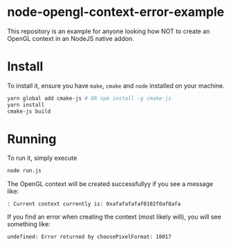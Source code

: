 # node-opengl-context-error-example
This repository is an example for anyone looking how NOT to create an OpenGL context in an NodeJS native addon.

# Install

To install it, ensure you have `make`, `cmake` and `node` installed on your machine.

```bash
yarn global add cmake-js # OR npm install -g cmake-js
yarn install
cmake-js build
```

# Running

To run it, simply execute 
```bash
node run.js
```

The OpenGL context will be created successfullyy if you see a message like:

```
: Current context currently is: 0xafafafafaf0102f0af8afa
```

If you find an error when creating the context (most likely will), you will see something like:
```
undefined: Error returned by choosePixelFormat: 10017
```

